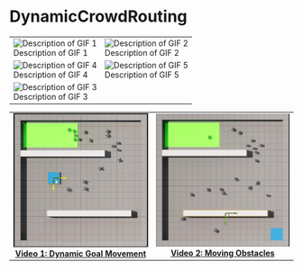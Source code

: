 # DynamicCrowdRouting




<table>
  <tr>
    <td><img src="Videos/Real.gif" alt="Description of GIF 1" /><br>Description of GIF 1</td>
    <td><img src="Videos/OneAgent_Rays.gif" alt="Description of GIF 2" /><br>Description of GIF 2</td>
  </tr>
  <tr>
    <td><img src="Videos/MiddleBlock.gif" alt="Description of GIF 4" /><br>Description of GIF 4</td>
    <td colspan="2"><img src="Videos/lane.gif" alt="Description of GIF 5" /><br>Description of GIF 5</td>
  </tr>
  <tr>
     <td><img src="Videos/MovingObs(1).gif" alt="Description of GIF 3" /><br>Description of GIF 3</td>
  </tr>
  
</table>

<table>
  <tr>
    <!-- First Image and Description -->
    <td align="center">
      <a href="https://drive.google.com/file/d/1mCdjcRqUc-TE6c4OE4SKSzjM2Wq0iK5i/view">
        <img src="imgs/MovingGoal.jpg" alt="Video 1: Dynamic Goal Movement" width="300"/><br>
        <b>Video 1: Dynamic Goal Movement</b>
      </a>
    </td>
    <!-- Second Image and Description -->
    <td align="center">
      <a href="https://drive.google.com/file/d/1qmMiXIci0RVm7msLzIWMI6Qjqhg3B18o/view">
        <img src="imgs/MovingObs.jpg" alt="Video 2: Moving Obstacles" width="300"/><br>
        <b>Video 2: Moving Obstacles</b>
      </a>
    </td>
  </tr>
</table>



